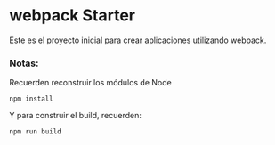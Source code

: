 # webpack Starter

Este es el proyecto inicial para crear aplicaciones utilizando webpack.

### Notas:

Recuerden reconstruir los módulos de Node

```
npm install
```

Y para construir el build, recuerden:

```
npm run build
```

